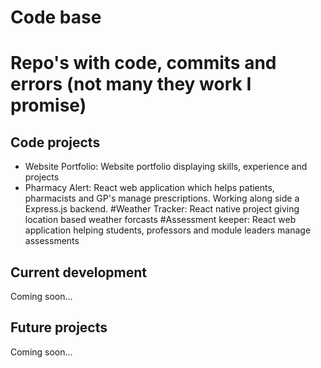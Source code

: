 # Code base

# Repo's with code, commits and errors (not many they work I promise)

## Code projects

- Website Portfolio: Website portfolio displaying skills, experience and projects
- Pharmacy Alert: React web application which helps patients, pharmacists and GP's manage prescriptions. Working along side a Express.js backend. 
#Weather Tracker: React native project giving location based weather forcasts
#Assessment keeper: React web application helping students, professors and module leaders manage assessments

## Current development 

Coming soon...

## Future projects

Coming soon...
